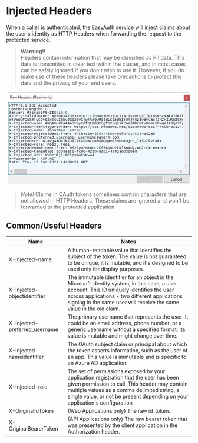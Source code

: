 # Injected Headers
When a caller is authenticated, the EasyAuth service will inject claims about the user's identity as HTTP Headers when forwarding the request to the protected service.

>**Warning!!**\
Headers contain information that may be classified as PII data.  This data is transmitted in clear text within the cluster, and in most cases can be safely ignored if you don't wish to use it.  However, if you do make use of these headers please take precautions to protect this data and the privacy of your end users.

![Headers](media/headers.jpg)

> *Note!* Claims in OAuth tokens sometimes contain characters that are not allowed in HTTP Headers.  These claims are ignored and won't be forwarded to the protected application.

## Common/Useful Headers
| Name  | Notes  |
| - | - |
| X-Injected-name | A human-readable value that identifies the subject of the token. The value is not guaranteed to be unique, it is mutable, and it's designed to be used only for display purposes.|
| X-Injected-objectidentifier | The immutable identifier for an object in the Microsoft identity system, in this case, a user account. This ID uniquely identifies the user across applications - two different applications signing in the same user will receive the same value in the oid claim.|
| X-Injected-preferred_username | The primary username that represents the user. It could be an email address, phone number, or a generic username without a specified format. Its value is mutable and might change over time.|
| X-Injected-nameidentifier | The OAuth subject claim or principal about which the token asserts information, such as the user of an app. This value is immutable and is specific to an Azure AD application.|
| X-Injected-role | The set of permissions exposed by your application registration that the user has been given permission to call. This header may contain multiple values as a comma delimited string, a single value, or not be present depending on your application's configuration|
| X-OriginalIdToken | (Web Applications only) The raw id_token.|
| X-OriginalBearerToken | (API Applications only) The raw bearer token that was presented by the client application in the Authorization header.|